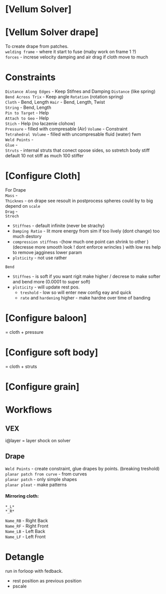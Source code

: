 
# [Vellum Solver]

# [Vellum Solver drape]
To create drape from patches.  
`welding frame` - where it start to fuse  (maby work on frame 1 ?)   
`forces` - increse velocity damping and air drag if cloth move to much  

# Constraints
`Distance Along Edges` - Keep Stifnes and Damping `Distance` (like spring)     
`Bend Across Trix` - Keep angle  `Rotation` (rotation spring)    
`Cloth` - Bend, Length
`Hair` - Bend, Length, Twist   
`String` - Bend, Length  
`Pin to Target` - Help    
`Attach to Geo` - Help   
`Stich` - Help (no łaczenie clohow)   
`Pressure` - filled with compresable (Air) `Volume` - Constraint  
`Tetrahedral Volume` - filled with uncompresable fluid (water) fwm   
`Weld Points` -    
`Glue`  -    
`Struts` - internal struts that conect opose sides, so sstretch body    stiff default 10 not stiff as much  100 stiffer 


# [Configure Cloth]
 For Drape   
`Mass` -   
`Thicknes` - on drape see resoult in postprocess spheres could by to big  depend on `scale`     
`Drag` -    
`Strech`   
- `Stiffnes` - default infinite (never be strachy) 
- `Damping Ratio` - lit more energy from sim  if too lively  (dont change) too much destory  
- `compression stiffnes` -(how much one point can shrink to other )  (decresse more smooth look ! dont enforce wrincles ) with low res help to remove jagginess lower param  
- `plsticity` - not use rather  

`Bend`
- `Stiffnes` - is soft if you want rigit make higher  / decrese to make softer  and bend more  (0.0001 to super soft)
- `plsticity` - will update rest pos.   
  - `treshold` - low so will enter new config eay and quick     
  - `rate` and  `hardening` higher - make hardne over time of banding    
 
 
# [Configure baloon]
= cloth + pressure   
# [Configure soft body]
= cloth + struts    
# [Configure grain]


# Workflows  
## VEX

i@layer = layer shock on solver  

## Drape

`Weld Points` - create constraint, glue drapes by points.  (breaking treshold)  
`planar patch from curve` - from curves   
`planar patch` - only simple shapes   
`planar pleat` - make patterns   

#### Mirroring cloth: 

`*_L*`  
`*_R*`  
 
`Name_RB` -   Right Back  
`Name_RF` -   Right Front  
`Name_LB` -   Left Back  
`Name_LF` -   Left Front  

# Detangle
run in forloop with fedback.  
- rest position as previous position 
- pscale 


